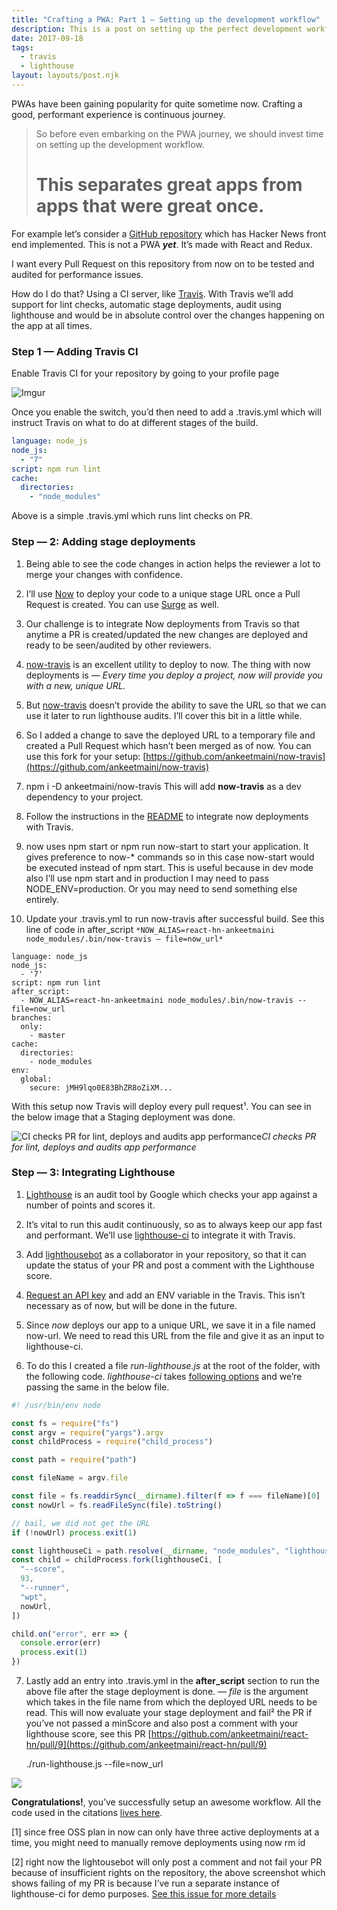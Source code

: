 ```yaml
---
title: "Crafting a PWA: Part 1 — Setting up the development workflow"
description: This is a post on setting up the perfect development workflow
date: 2017-09-18
tags:
  - travis
  - lighthouse
layout: layouts/post.njk
---
```


PWAs have been gaining popularity for quite sometime now. Crafting a good, performant experience is continuous journey.

> So before even embarking on the PWA journey, we should invest time on setting up the development workflow.
>
> # This separates great apps from apps that were great once.

For example let’s consider a [GitHub repository](https://github.com/ankeetmaini/react-hn) which has Hacker News front end implemented. This is not a PWA **_yet_**. It’s made with React and Redux.

I want every Pull Request on this repository from now on to be tested and audited for performance issues.

How do I do that? Using a CI server, like [Travis](http://travis-ci.org). With Travis we’ll add support for lint checks, automatic stage deployments, audit using lighthouse and would be in absolute control over the changes happening on the app at all times.

### Step 1 — Adding Travis CI

Enable Travis CI for your repository by going to your profile page

![Imgur](img/kSduutGl.jpg)

Once you enable the switch, you’d then need to add a .travis.yml which will instruct Travis on what to do at different stages of the build.

```yml
language: node_js
node_js:
  - "7"
script: npm run lint
cache:
  directories:
    - "node_modules"
```

Above is a simple .travis.yml which runs lint checks on PR.

### Step — 2: Adding stage deployments

1. Being able to see the code changes in action helps the reviewer a lot to merge your changes with confidence.

2. I’ll use [Now](https://zeit.co/now) to deploy your code to a unique stage URL once a Pull Request is created. You can use [Surge](http://surge.sh/) as well.

3. Our challenge is to integrate Now deployments from Travis so that anytime a PR is created/updated the new changes are deployed and ready to be seen/audited by other reviewers.

4. [now-travis](https://github.com/eliperelman/now-travis) is an excellent utility to deploy to now. The thing with now deployments is — _Every time you deploy a project, now will provide you with a new, unique URL._

5. But [now-travis](https://github.com/eliperelman/now-travis) doesn’t provide the ability to save the URL so that we can use it later to run lighthouse audits. I’ll cover this bit in a little while.

6. So I added a change to save the deployed URL to a temporary file and created a Pull Request which hasn’t been merged as of now. You can use this fork for your setup: [https://github.com/ankeetmaini/now-travis](https://github.com/ankeetmaini/now-travis)

7. npm i -D ankeetmaini/now-travis This will add **now-travis** as a dev dependency to your project.

8. Follow the instructions in the [README](https://github.com/ankeetmaini/now-travis/blob/master/README.md) to integrate now deployments with Travis.

9. now uses npm start or npm run now-start to start your application. It gives preference to now-\* commands so in this case now-start would be executed instead of npm start. This is useful because in dev mode also I’ll use npm start and in production I may need to pass NODE_ENV=production. Or you may need to send something else entirely.

10. Update your .travis.yml to run now-travis after successful build. See this line of code in after_script
    `*NOW_ALIAS=react-hn-ankeetmaini node_modules/.bin/now-travis — file=now_url*`

```
language: node_js
node_js:
  - '7'
script: npm run lint
after_script:
  - NOW_ALIAS=react-hn-ankeetmaini node_modules/.bin/now-travis --file=now_url
branches:
  only:
    - master
cache:
  directories:
    - node_modules
env:
  global:
    secure: jMH9lqo0E83BhZR8oZiXM...
```

With this setup now Travis will deploy every pull request¹. You can see in the below image that a Staging deployment was done.

![CI checks PR for lint, deploys and audits app performance](img/pGJEMiBl.png)_CI checks PR for lint, deploys and audits app performance_

### Step — 3: Integrating Lighthouse

1. [Lighthouse](https://developers.google.com/web/tools/lighthouse/) is an audit tool by Google which checks your app against a number of points and scores it.

2. It’s vital to run this audit continuously, so as to always keep our app fast and performant. We’ll use [lighthouse-ci](https://github.com/ebidel/lighthouse-ci) to integrate it with Travis.

3. Add [lighthousebot](https://github.com/lighthousebot) as a collaborator in your repository, so that it can update the status of your PR and post a comment with the Lighthouse score.

4. [Request an API key](https://github.com/ebidel/lighthouse-ci#get-an-api-key) and add an ENV variable in the Travis. This isn’t necessary as of now, but will be done in the future.

5. Since _now_ deploys our app to a unique URL, we save it in a file named now-url. We need to read this URL from the file and give it as an input to lighthouse-ci.

6. To do this I created a file _run-lighthouse.js_ at the root of the folder, with the following code. _lighthouse-ci_ takes [following options](https://github.com/ebidel/lighthouse-ci#options) and we’re passing the same in the below file.

```js
#! /usr/bin/env node

const fs = require("fs")
const argv = require("yargs").argv
const childProcess = require("child_process")

const path = require("path")

const fileName = argv.file

const file = fs.readdirSync(__dirname).filter(f => f === fileName)[0]
const nowUrl = fs.readFileSync(file).toString()

// bail, we did not get the URL
if (!nowUrl) process.exit(1)

const lighthouseCi = path.resolve(__dirname, "node_modules", "lighthouse-ci")
const child = childProcess.fork(lighthouseCi, [
  "--score",
  93,
  "--runner",
  "wpt",
  nowUrl,
])

child.on("error", err => {
  console.error(err)
  process.exit(1)
})
```

7. Lastly add an entry into .travis.yml in the **after_script** section to run the above file after the stage deployment is done. _— file_ is the argument which takes in the file name from which the deployed URL needs to be read. This will now evaluate your stage deployment and fail² the PR if you’ve not passed a minScore and also post a comment with your lighthouse score, see this PR [https://github.com/ankeetmaini/react-hn/pull/9](https://github.com/ankeetmaini/react-hn/pull/9)

   ./run-lighthouse.js --file=now_url

![](img/bQdeKyWl.jpg)

**Congratulations!**, you’ve successfully setup an awesome workflow. All the code used in the citations [lives here](https://github.com/ankeetmaini/react-hn).

[1] since free OSS plan in now can only have three active deployments at a time, you might need to manually remove deployments using now rm id

[2] right now the lightousebot will only post a comment and not fail your PR because of insufficient rights on the repository, the above screenshot which shows failing of my PR is because I’ve run a separate instance of lighthouse-ci for demo purposes. [See this issue for more details](https://github.com/ebidel/lighthouse-ci/issues/8)